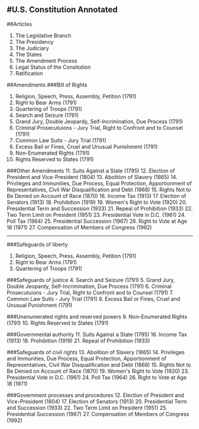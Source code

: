 #U.S. Constitution Annotated
---
##Articles
 1. The Legislative Branch
 2. The Presidency
 3. The Judiciary
 4. The States
 5. The Amendment Process
 6. Legal Status of the Consitution
 7. Ratification

##Amendments
###Bill of Rights
 1. Religion, Speech, Press, Assembly, Petition (1791)
 2. Right to Bear Arms (1791)
 3. Quartering of Troops (1791)
 4. Search and Seizure (1791)
 5. Grand Jury, Double Jeopardy, Self-Incrimination, Due Process (1791)
 6. Criminal Prosecutuions - Jury Trial, Right to Confront and to Counsel (1791)
 7. Common Law Suits - Jury Trial (1791)
 8. Excess Bail or Fines, Cruel and Unusual Punishment (1791)
 9. Non-Enumerated Rights (1791)
 10. Rights Reserved to States (1791) 
 
 ###Other Amendments 
 11. Suits Against a State (1795)
 12. Election of President and Vice-President (1804)
 13. Abolition of Slavery (1865)
 14. Privileges and Immunities, Due Process, Equal Protection, Apportionment of Representatives, Civil War Disqualification and Debt (1868)
 15. Rights Not to Be Denied on Account of Race (1870)
 16. Income Tax (1913)
 17. Election of Senators (1913) 
 18. Prohibition (1919) 
 19. Women's Right to Vote (1920) 
 20. Presidential Term and Succession (1933)
 21. Repeal of Prohibition (1933)
 22. Two Term Limit on President (1951)
 23. Presidential Vote in D.C. (1961)
 24. Poll Tax (1964)
 25. Presidential Succession (1967)
 26. Right to Vote at Age 18 (1971)
 27. Compensation of Members of Congress (1992)

---
###Safeguards of liberty
 1. Religion, Speech, Press, Assembly, Petition (1791)
 2. Right to Bear Arms (1791)
 3. Quartering of Troops (1791)

###Safeguards of justice
 4. Search and Seizure (1791)
 5. Grand Jury, Double Jeopardy, Self-Incrimination, Due Process (1791)
 6. Criminal Prosecutuions - Jury Trial, Right to Confront and to Counsel (1791)
 7. Common Law Suits - Jury Trial (1791)
 8. Excess Bail or Fines, Cruel and Unusual Punishment (1791)

###Unenumerated rights and reserved powers
 9. Non-Enumerated Rights (1791)
 10. Rights Reserved to States (1791)

###Governmental authority 
 11. Suits Against a State (1795)
 16. Income Tax (1913)
 18. Prohibition (1919) 
 21. Repeal of Prohibition (1933)

###Safeguards of civil rights 
 13. Abolition of Slavery (1865)
 14. Privileges and Immunities, Due Process, Equal Protection, Apportionment of Representatives, Civil War Disqualification and Debt (1868)
 15. Rights Not to Be Denied on Account of Race (1870)
 19. Women's Right to Vote (1920) 
 23. Presidential Vote in D.C. (1961)
 24. Poll Tax (1964)
 26. Right to Vote at Age 18 (1971)

###Government processes and procedures
 12. Election of President and Vice-President (1804)
 17. Election of Senators (1913) 
 20. Presidential Term and Succession (1933)
 22. Two Term Limit on President (1951)
 25. Presidential Succession (1967)
 27. Compensation of Members of Congress (1992)
